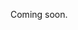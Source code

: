 Coming soon.

<!-- 
  Explain that you can do complete update via PUT /events/{eventId}, or partial updates using the other endpoints. Make sure to mention that any (optional) fields that you can update, you can also supply those when creating.
-->
